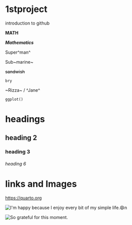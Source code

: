 # 1stproject
introduction to github

**MATH**

***Mathematics***

Super^man^

Sub~marine~

~~sandwish~~

`bry`

~Rizza~ / ^Jane^

`ggplot()`


# headings

## heading 2

### heading 3

###### heading 6

# links and Images

<https://quarto.org>

![I'm happy because I enjoy every bit of my simple life.😄n](https://scontent.fmnl25-1.fna.fbcdn.net/v/t39.30808-6/380230443_1000814851155475_1338871213714819115_n.jpg?_nc_cat=108&ccb=1-7&_nc_sid=a2f6c7&_nc_eui2=AeFPYUnoYIgaxICmd2FgCO0gCKruCv_1ESwIqu4K__URLEOQnkcS5Ao_PODPoYlM6nECDTcWAXSQX43DKtfIsNaF&_nc_ohc=amkA5FwfQPIAX_WWdKp&_nc_ht=scontent.fmnl25-1.fna&oh=00_AfAp-RJwI16ibMQtlnSkZKJKbQoeTRvg-ek-Gje42kBBDg&oe=6520BEEB)

![So grateful for this moment.](https://scontent.fmnl25-1.fna.fbcdn.net/v/t39.30808-6/312879426_814850429751919_6760099573693349412_n.jpg?_nc_cat=105&ccb=1-7&_nc_sid=52f669&_nc_eui2=AeGVaDpob2i2odEh1XS6CPO5856fa16rIULznp9rXqshQprvVAJCeN2JSZPWhxee5y_gSLfw54eJ5LnYZdkRuw6g&_nc_ohc=f5bFIbwpvVgAX-nFwXN&_nc_ht=scontent.fmnl25-1.fna&oh=00_AfCV0OeBnFZgVuRkL2z_LkCZTavZVBlC36io0U1O6H77Pw&oe=651FEBD4)

